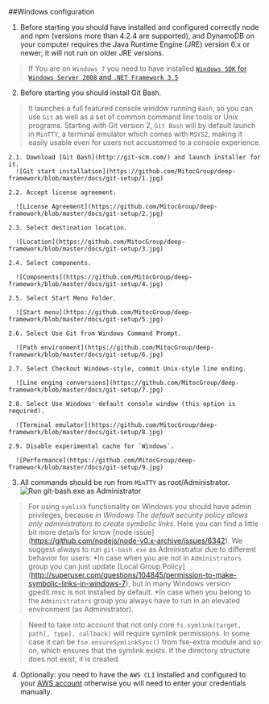 ##Windows configuration
  1. Before starting you should have installed and configured correctly node and npm (versions more than 4.2.4 are supported), and DynamoDB on your computer requires the Java Runtime Engine (JRE) version 6.x or newer; it will not run on older JRE versions.
> If You are on `Windows 7` you need to have installed [`Windows SDK` for `Windows Server 2008` and `.NET Framework 3.5`](https://www.microsoft.com/en-us/download/details.aspx?id=11310)

  2. Before starting you should install Git Bash.
> It launches a full featured console window running `Bash`, so you can use `Git` as well as a set of common command line tools or Unix programs.
Starting with Git version 2, `Git Bash` will by default launch in `MinTTY`, a terminal emulator which comes with `MSYS2`, making it easily usable even for users not accustomed to a console experience.

    2.1. Download [Git Bash](http://git-scm.com/) and launch installer for it.
      ![Git start installation](https://github.com/MitocGroup/deep-framework/blob/master/docs/git-setup/1.jpg)

    2.2. Accept license agreement.

      ![License Agreement](https://github.com/MitocGroup/deep-framework/blob/master/docs/git-setup/2.jpg)

    2.3. Select destination location. 

      ![Location](https://github.com/MitocGroup/deep-framework/blob/master/docs/git-setup/3.jpg)

    2.4. Select components. 

      ![Components](https://github.com/MitocGroup/deep-framework/blob/master/docs/git-setup/4.jpg)

    2.5. Select Start Menu Folder. 

      ![Start menu](https://github.com/MitocGroup/deep-framework/blob/master/docs/git-setup/5.jpg)

    2.6. Select Use Git from Windows Command Prompt. 

      ![Path environment](https://github.com/MitocGroup/deep-framework/blob/master/docs/git-setup/6.jpg)

    2.7. Select Checkout Windows-style, commit Unix-style line ending. 

      ![Line enging conversions](https://github.com/MitocGroup/deep-framework/blob/master/docs/git-setup/7.jpg)
 
    2.8. Select Use Windows' default console window (this option is required). 

      ![Terminal emulator](https://github.com/MitocGroup/deep-framework/blob/master/docs/git-setup/8.jpg)

    2.9. Disable experimental cache for `Windows`. 

      ![Performance](https://github.com/MitocGroup/deep-framework/blob/master/docs/git-setup/9.jpg)
      
  3. All commands should be run from `MinTTY` as root/Administrator.
      ![Run git-bash.exe as Administrator](https://github.com/MitocGroup/deep-framework/blob/master/docs/git-setup/administrator.jpg)

> For using `symlink` functionality on Windows you should have admin privileges, because *in Windows The default security policy allows only administrators to create symbolic links*. 
Here you can find a little bit more details for know [node issue] (https://github.com/nodejs/node-v0.x-archive/issues/6342).
We suggest always to run `git-bash.exe` as Administrator due to different behavior for users: 
*In case when you are not in `Administrators` group you can just update [Local Group Policy] (http://superuser.com/questions/104845/permission-to-make-symbolic-links-in-windows-7), but in many Windows version gpedit.msc is not installed by default. 
*In case when you belong to the `Administrators` group you always have to run in an elevated environment (as Administrator).

> Need to take into account that not only core `fs.symlink(target, path[, type], callback)` will require symlink permissions. In some case it can be `fse.ensureSymlinkSync()` from fse-extra module and so on, which ensures that the symlink exists. If the directory structure does not exist, it is created.

  4. Optionally: you need to have the `AWS CLI` installed and configured to your [AWS account](http://docs.aws.amazon.com/cli/latest/userguide/cli-chap-getting-started.html) otherwise you will need to enter your credentials manually.
 